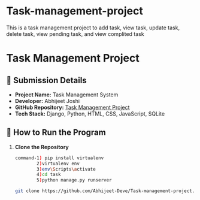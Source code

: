 # Task-management-project
This is a task management project to add task, view task, update task, delete task, view pending task, and view complited task

# Task Management Project

## 📌 Submission Details
- **Project Name:** Task Management System  
- **Developer:** Abhijeet Joshi  
- **GitHub Repository:** [Task Management Project](https://github.com/Abhijeet-Deve/Task-management-project)  
- **Tech Stack:** Django, Python, HTML, CSS, JavaScript, SQLite  

## 🚀 How to Run the Program
1. **Clone the Repository**  
   ```bash
   command-1) pip install virtualenv
           2)virtualenv env
           3)env\Scripts\activate
           4)cd task
           5)python manage.py runserver 
   
   git clone https://github.com/Abhijeet-Deve/Task-management-project.git

